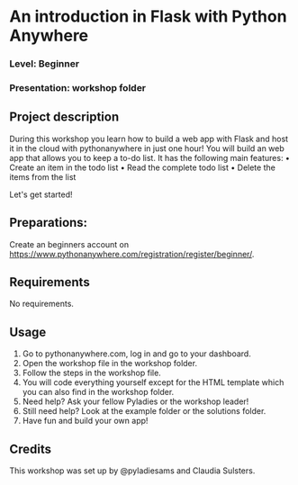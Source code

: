 
# An introduction in Flask with Python Anywhere
### Level: Beginner 
### Presentation: workshop folder

## Project description
During this workshop you learn how to build a web app with Flask and host it in the cloud with pythonanywhere in just one hour! You will build an web app that allows you to keep a to-do list. It has the following main features:
•	Create an item in the todo list
•	Read the complete todo list
•	Delete the items from the list

Let's get started!

## Preparations:
Create an beginners account on https://www.pythonanywhere.com/registration/register/beginner/.

## Requirements
No requirements.

## Usage
1. Go to pythonanywhere.com, log in and go to your dashboard.
2. Open the workshop file in the workshop folder. 
3. Follow the steps in the workshop file. 
4. You will code everything yourself except for the HTML template which you can also find in the workshop folder.
5. Need help? Ask your fellow Pyladies or the workshop leader!
6. Still need help? Look at the example folder or the solutions folder.
7. Have fun and build your own app!

## Credits
This workshop was set up by @pyladiesams and Claudia Sulsters.

